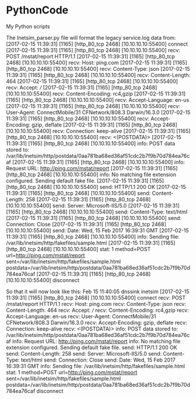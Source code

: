 # PythonCode
My Python scripts

The Inetsim_parser.py file will format the legacy service.log data from:
[2017-02-15 11:39:31] [1165] [http_80_tcp 2468] [10.10.10.10:55400] connect
[2017-02-15 11:39:31] [1165] [http_80_tcp 2468] [10.10.10.10:55400] recv: POST /mstat/report HTTP/1.1
[2017-02-15 11:39:31] [1165] [http_80_tcp 2468] [10.10.10.10:55400] recv: Host: ping.com
[2017-02-15 11:39:31] [1165] [http_80_tcp 2468] [10.10.10.10:55400] recv: Content-Type: json
[2017-02-15 11:39:31] [1165] [http_80_tcp 2468] [10.10.10.10:55400] recv: Content-Length: 464
[2017-02-15 11:39:31] [1165] [http_80_tcp 2468] [10.10.10.10:55400] recv: Accept: */*
[2017-02-15 11:39:31] [1165] [http_80_tcp 2468] [10.10.10.10:55400] recv: Content-Encoding: rc4,gzip
[2017-02-15 11:39:31] [1165] [http_80_tcp 2468] [10.10.10.10:55400] recv: Accept-Language: en-us
[2017-02-15 11:39:31] [1165] [http_80_tcp 2468] [10.10.10.10:55400] recv: User-Agent: ConnectMobile/31 CFNetwork/808.3 Darwin/16.3.0
[2017-02-15 11:39:31] [1165] [http_80_tcp 2468] [10.10.10.10:55400] recv: Accept-Encoding: gzip, deflate
[2017-02-15 11:39:31] [1165] [http_80_tcp 2468] [10.10.10.10:55400] recv: Connection: keep-alive
[2017-02-15 11:39:31] [1165] [http_80_tcp 2468] [10.10.10.10:55400] recv: <(POSTDATA)>
[2017-02-15 11:39:31] [1165] [http_80_tcp 2468] [10.10.10.10:55400] info: POST data stored to: /var/lib/inetsim/http/postdata/0aa781ba68ed36af51cdc2b7f9b70d784ea76caf
[2017-02-15 11:39:31] [1165] [http_80_tcp 2468] [10.10.10.10:55400] info: Request URL: http://ping.com/mstat/report
[2017-02-15 11:39:31] [1165] [http_80_tcp 2468] [10.10.10.10:55400] info: No matching file extension configured. Sending default fake file.
[2017-02-15 11:39:31] [1165] [http_80_tcp 2468] [10.10.10.10:55400] send: HTTP/1.1 200 OK
[2017-02-15 11:39:31] [1165] [http_80_tcp 2468] [10.10.10.10:55400] send: Content-Length: 258
[2017-02-15 11:39:31] [1165] [http_80_tcp 2468] [10.10.10.10:55400] send: Server: Microsoft-IIS/5.0
[2017-02-15 11:39:31] [1165] [http_80_tcp 2468] [10.10.10.10:55400] send: Content-Type: text/html
[2017-02-15 11:39:31] [1165] [http_80_tcp 2468] [10.10.10.10:55400] send: Connection: Close
[2017-02-15 11:39:31] [1165] [http_80_tcp 2468] [10.10.10.10:55400] send: Date: Wed, 15 Feb 2017 16:39:31 GMT
[2017-02-15 11:39:31] [1165] [http_80_tcp 2468] [10.10.10.10:55400] info: Sending file: /var/lib/inetsim/http/fakefiles/sample.html
[2017-02-15 11:39:31] [1165] [http_80_tcp 2468] [10.10.10.10:55400] stat: 1 method=POST url=http://ping.com/mstat/report sent=/var/lib/inetsim/http/fakefiles/sample.html postdata=/var/lib/inetsim/http/postdata/0aa781ba68ed36af51cdc2b7f9b70d784ea76caf
[2017-02-15 11:39:31] [1165] [http_80_tcp 2468] [10.10.10.10:55400] disconnect

So that it will now look like this:
Feb 15 11:40:05 dnssink inetsim [2017-02-15 11:39:31] [1165] [http_80_tcp 2468] [10.10.10.10:55400] connect recv: POST /mstat/report HTTP/1.1 recv: Host: ping.com recv: Content-Type: json recv: Content-Length: 464 recv: Accept: */* recv: Content-Encoding: rc4,gzip recv: Accept-Language: en-us recv: User-Agent: ConnectMobile/31 CFNetwork/808.3 Darwin/16.3.0 recv: Accept-Encoding: gzip, deflate recv: Connection: keep-alive recv: <(POSTDATA)> info: POST data stored to: /var/lib/inetsim/http/postdata/0aa781ba68ed36af51cdc2b7f9b70d784ea76caf info: Request URL: http://ping.com/mstat/report info: No matching file extension configured. Sending default fake file. send: HTTP/1.1 200 OK send: Content-Length: 258 send: Server: Microsoft-IIS/5.0 send: Content-Type: text/html send: Connection: Close send: Date: Wed, 15 Feb 2017 16:39:31 GMT info: Sending file: /var/lib/inetsim/http/fakefiles/sample.html stat: 1 method=POST url=http://ping.com/mstat/report sent=/var/lib/inetsim/http/fakefiles/sample.html postdata=/var/lib/inetsim/http/postdata/0aa781ba68ed36af51cdc2b7f9b70d784ea76caf disconnect

